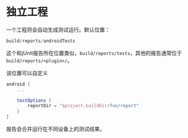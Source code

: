 # 独立工程
一个工程将会自动生成测试运行。默认位置：
``` groovy
build/reports/androidTests
```

这个和jUnit报告所在位置类似，`build/reports/tests`，其他的报告通常位于` build/reports/<plugin>/`。

该位置可以自定义
```groovy
android {
    ...

    testOptions {
        reportDir = "$project.buildDir/foo/report"
    }
}
```
报告会合并运行在不同设备上的测试结果。
